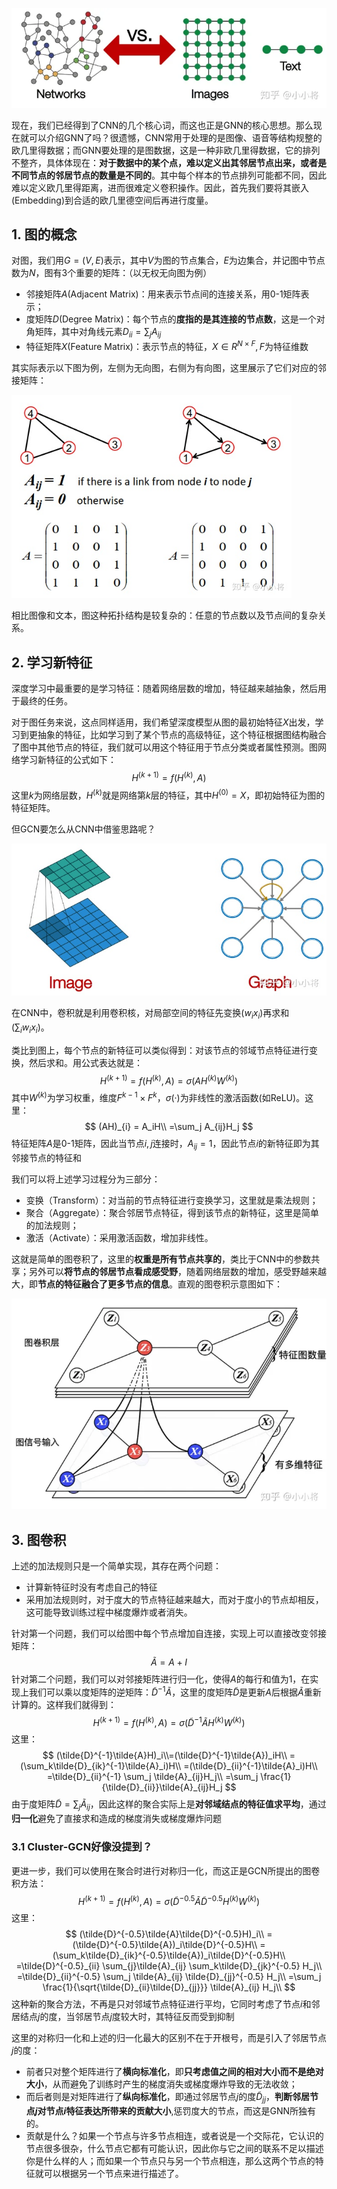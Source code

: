 ![img](Image/v2-f41789a660961f21f1852cbe49b66c8d_720w.webp)

现在，我们已经得到了CNN的几个核心词，而这也正是GNN的核心思想。那么现在就可以介绍GNN了吗？很遗憾，CNN常用于处理的是图像、语音等结构规整的欧几里得数据；而GNN要处理的是图数据，这是一种非欧几里得数据，它的排列不整齐，具体体现在：**对于数据中的某个点，难以定义出其邻居节点出来，或者是不同节点的邻居节点的数量是不同的**。其中每个样本的节点排列可能都不同，因此难以定义欧几里得距离，进而很难定义卷积操作。因此，首先我们要将其嵌入(Embedding)到合适的欧几里德空间后再进行度量。

## 1.	图的概念

对图，我们用$G=(V,E)$表示，其中$V$为图的节点集合，$E$为边集合，并记图中节点数为$N$，图有3个重要的矩阵：（以无权无向图为例）

- 邻接矩阵$A$(Adjacent Matrix)：用来表示节点间的连接关系，用0-1矩阵表示；
- 度矩阵$D$(Degree Matrix)：每个节点的**度指的是其连接的节点数**，这是一个对角矩阵，其中对角线元素$D_{ii}=\sum_jA_{ij}$
- 特征矩阵$X$(Feature Matrix)：表示节点的特征，$X\in R^{N\times F},F$为特征维数

其实际表示以下图为例，左侧为无向图，右侧为有向图，这里展示了它们对应的邻接矩阵：

<img src="Image/v2-d6ca8d3d9750d9eac991ba4b3c40fc70_720w.webp" alt="img" style="zoom: 80%;" />

相比图像和文本，图这种拓扑结构是较复杂的：任意的节点数以及节点间的复杂关系。



## 2.	学习新特征

深度学习中最重要的是学习特征：随着网络层数的增加，特征越来越抽象，然后用于最终的任务。

对于图任务来说，这点同样适用，我们希望深度模型从图的最初始特征$X$出发，学习到更抽象的特征，比如学习到了某个节点的高级特征，这个特征根据图结构融合了图中其他节点的特征，我们就可以用这个特征用于节点分类或者属性预测。图网络学习新特征的公式如下：
$$
H^{(k+1)}=f(H^{(k)},A)
$$
这里$k$为网络层数，$H^{(k)}$就是网络第$k$层的特征，其中$H^{(0)}=X$，即初始特征为图的特征矩阵。

但GCN要怎么从CNN中借鉴思路呢？

![img](Image/v2-61ffacb032934e1d971e07ebbc9f81ac_720w.webp)

在CNN中，卷积就是利用卷积核，对局部空间的特征先变换($w_ix_i$)再求和($\sum_i w_ix_i$)。

类比到图上，每个节点的新特征可以类似得到：对该节点的邻域节点特征进行变换，然后求和。用公式表达就是：
$$
H^{(k+1)}=f(H^{(k)},A)=\sigma (AH^{(k)}W^{(k)})
$$
其中$W^{(k)}$为学习权重，维度$F^{k-1}\times F^k$，$\sigma(·)$为非线性的激活函数(如ReLU)。这里：
$$
(AH)_{i} = A_iH\\
=\sum_j A_{ij}H_j
$$
特征矩阵$A$是0-1矩阵，因此当节点$i,j$连接时，$A_{ij}=1$，因此节点$i$的新特征即为其邻接节点的特征和



我们可以将上述学习过程分为三部分：

- 变换（Transform）：对当前的节点特征进行变换学习，这里就是乘法规则；
- 聚合（Aggregate）：聚合邻居节点特征，得到该节点的新特征，这里是简单的加法规则；
- 激活（Activate）：采用激活函数，增加非线性。

这就是简单的图卷积了，这里的**权重是所有节点共享的**，类比于CNN中的参数共享；另外可以**将节点的邻居节点看成感受野**，随着网络层数的增加，感受野越来越大，即**节点的特征融合了更多节点的信息**。直观的图卷积示意图如下：

<img src="Image/v2-fe1cb0c7d6a773d337c05aeff9c7cc29_720w.webp" alt="img" style="zoom: 80%;" />

## 3.	图卷积

上述的加法规则只是一个简单实现，其存在两个问题：

- 计算新特征时没有考虑自己的特征
- 采用加法规则时，对于度大的节点特征越来越大，而对于度小的节点却相反，这可能导致训练过程中梯度爆炸或者消失。

针对第一个问题，我们可以给图中每个节点增加自连接，实现上可以直接改变邻接矩阵：
$$
\tilde A = A + I
$$
针对第二个问题，我们可以对邻接矩阵进行归一化，使得$A$的每行和值为1，在实现上我们可以乘以度矩阵的逆矩阵：$\tilde D^{-1} \tilde A$，这里的度矩阵$\tilde D$是更新$A$后根据$\tilde A$重新计算的。这样我们就得到：
$$
H^{(k+1)} = f(H^{(k)},A)=σ(\tilde{D}^{−1}\tilde{A}H^{(k)}W^{(k)})
$$
这里：
$$
(\tilde{D}^{-1}\tilde{A}H)_i\\=(\tilde{D}^{-1}\tilde{A})_iH\\
=(\sum_k\tilde{D}_{ik}^{-1}\tilde{A}_i)H\\
=(\tilde{D}_{ii}^{-1}\tilde{A}_i)H\\
=\tilde{D}_{ii}^{-1} \sum_j \tilde{A}_{ij}H_j\\
=\sum_j \frac{1}{\tilde{D}_{ii}}\tilde{A}_{ij}H_j
$$
由于度矩阵$\tilde{D}=\sum_j \tilde{A}_{ij}$，因此这样的聚合实际上是**对邻域结点的特征值求平均**，通过**归一化**避免了直接求和造成的梯度消失或梯度爆炸问题









### 3.1	Cluster-GCN好像没提到？

更进一步，我们可以使用在聚合时进行对称归一化，而这正是GCN所提出的图卷积方法：
$$
H^{(k+1)}=f(H^{(k)},A)=\sigma(\tilde{D}^{-0.5}\tilde{A}\tilde{D}^{-0.5}H^{(k)}W^{(k)})
$$
这里：
$$
(\tilde{D}^{-0.5}\tilde{A}\tilde{D}^{-0.5}H)_i\\
=(\tilde{D}^{-0.5}\tilde{A})_i\tilde{D}^{-0.5}H\\
=(\sum_k\tilde{D}_{ik}^{-0.5}\tilde{A})_i\tilde{D}^{-0.5}H\\
=\tilde{D}^{-0.5}_{ii} \sum_{j}\tilde{A}_{ij} \sum_k\tilde{D}_{jk}^{-0.5} H_j\\
=\tilde{D}_{ii}^{-0.5} \sum_j \tilde{A}_{ij} \tilde{D}_{jj}^{-0.5} H_j\\
=\sum_j \frac{1}{\sqrt{\tilde{D}_{ii}\tilde{D}_{jj}}} \tilde{A}_{ij} H_j\\
$$
这种新的聚合方法，不再是只对邻域节点特征进行平均，它同时考虑了节点$i$和邻居结点$j$的度，当邻居节点$j$度较大时，其特征反而受到抑制

这里的对称归一化和上述的归一化最大的区别不在于开根号，而是引入了邻居节点$j$的度：

- 前者只对整个矩阵进行了**横向标准化**，即**只考虑值之间的相对大小而不是绝对大小**，从而避免了训练时产生的梯度消失或梯度爆炸导致的无法收敛；
- 而后者则是对矩阵进行了**纵向标准化**，即通过邻居节点$j$的度$\tilde{D}_{jj}$，**判断邻居节点$j$对节点$i$特征表达所带来的贡献大小**,惩罚度大的节点，而这是GNN所独有的。
- 贡献是什么？如果一个节点与许多节点相连，或者说是一个交际花，它认识的节点很多很杂，什么节点它都有可能认识，因此你与它之间的联系不足以描述你是什么样的人；而如果一个节点只与另一个节点相连，那么这两个节点的特征就可以根据另一个节点来进行描述了。